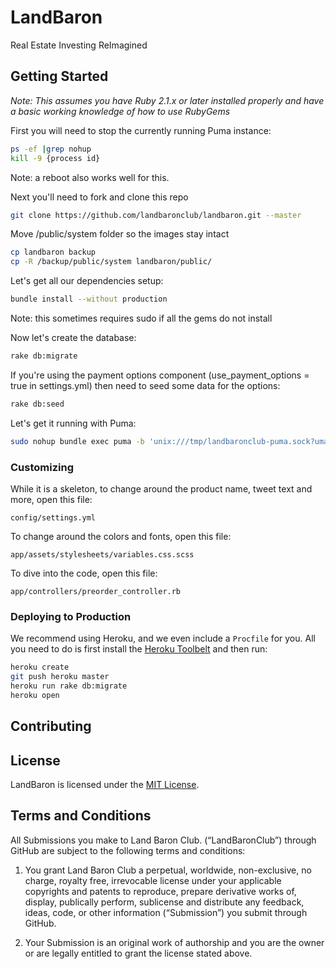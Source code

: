 # LandBaron
Real Estate Investing ReImagined

## Getting Started

*Note: This assumes you have Ruby 2.1.x or later installed properly and have a
basic working knowledge of how to use RubyGems*

First you will need to stop the currently running Puma instance:

```bash
ps -ef |grep nohup
kill -9 {process id}
```
Note: a reboot also works well for this.

Next you'll need to fork and clone this repo

```bash
git clone https://github.com/landbaronclub/landbaron.git --master
```

Move /public/system folder so the images stay intact

```bash
cp landbaron backup
cp -R /backup/public/system landbaron/public/
```
Let's get all our dependencies setup:

```bash
bundle install --without production
```
Note: this sometimes requires sudo if all the gems do not install

Now let's create the database:

```bash
rake db:migrate
```

If you're using the payment options component (use_payment_options = true in
settings.yml) then need to seed some data for the options:

```bash
rake db:seed
```

Let's get it running with Puma:

```bash
sudo nohup bundle exec puma -b 'unix:///tmp/landbaronclub-puma.sock?umask=0111' &
```

### Customizing

While it is a skeleton, to change around the product name, tweet text and more,
open this file:

```
config/settings.yml
```

To change around the colors and fonts, open this file:

```
app/assets/stylesheets/variables.css.scss
```

To dive into the code, open this file:

```
app/controllers/preorder_controller.rb
```

### Deploying to Production

We recommend using Heroku, and we even include a ```Procfile``` for you. All you
need to do is first install the [Heroku Toolbelt](https://toolbelt.heroku.com)
and then run:

```bash
heroku create
git push heroku master
heroku run rake db:migrate
heroku open
```
## Contributing


## License

LandBaron is licensed under the [MIT License](LICENSE.md).

## Terms and Conditions

All Submissions you make to Land Baron Club. (“LandBaronClub”) through GitHub are subject
to the following terms and conditions:

1.	You grant Land Baron Club a perpetual, worldwide, non-exclusive, no charge, royalty
free, irrevocable license under your applicable copyrights and patents to
reproduce, prepare derivative works of, display, publically perform, sublicense
and distribute any feedback, ideas, code, or other information (“Submission”)
you submit through GitHub.

2.	Your Submission is an original work of authorship and you are the owner or
are legally entitled to grant the license stated above.
